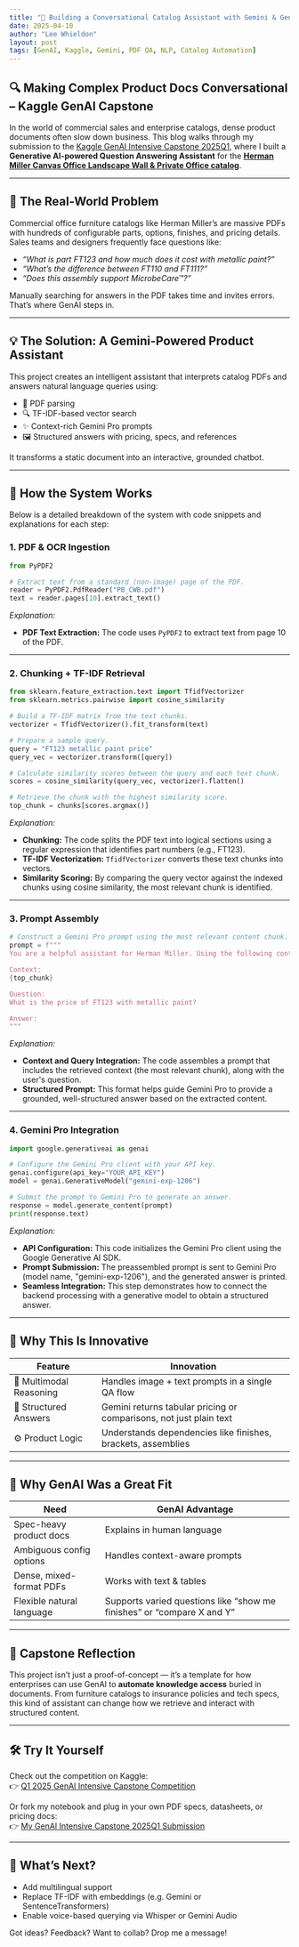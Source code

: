 ```yaml
---
title: "🧠 Building a Conversational Catalog Assistant with Gemini & GenAI"
date: 2025-04-10
author: "Lee Whieldon"
layout: post
tags: [GenAI, Kaggle, Gemini, PDF QA, NLP, Catalog Automation]
---
```


## 🔍 Making Complex Product Docs Conversational – Kaggle GenAI Capstone

In the world of commercial sales and enterprise catalogs, dense product documents often slow down business. This blog walks through my submission to the [Kaggle GenAI Intensive Capstone 2025Q1](https://www.kaggle.com/competitions/gen-ai-intensive-course-capstone-2025q1), where I built a **Generative AI-powered Question Answering Assistant** for the [**Herman Miller Canvas Office Landscape Wall & Private Office catalog**](https://www.hermanmiller.com/content/dam/hermanmiller/documents/pricing/PB_CWB.pdf).

---

## 🚀 The Real-World Problem

Commercial office furniture catalogs like Herman Miller’s are massive PDFs with hundreds of configurable parts, options, finishes, and pricing details. Sales teams and designers frequently face questions like:

- _“What is part FT123 and how much does it cost with metallic paint?”_
- _“What’s the difference between FT110 and FT111?”_
- _“Does this assembly support MicrobeCare™?”_

Manually searching for answers in the PDF takes time and invites errors. That’s where GenAI steps in.

---

## 💡 The Solution: A Gemini-Powered Product Assistant

This project creates an intelligent assistant that interprets catalog PDFs and answers natural language queries using:

- 🧾 PDF parsing
- 🔍 TF-IDF-based vector search
- ✨ Context-rich Gemini Pro prompts
- 🖼️ Structured answers with pricing, specs, and references

It transforms a static document into an interactive, grounded chatbot.

---

## 🧠 How the System Works

Below is a detailed breakdown of the system with code snippets and explanations for each step:

### 1. PDF & OCR Ingestion

```python
from PyPDF2 

# Extract text from a standard (non-image) page of the PDF.
reader = PyPDF2.PdfReader("PB_CWB.pdf")
text = reader.pages[10].extract_text()

```

*Explanation:*  
- **PDF Text Extraction:** The code uses `PyPDF2` to extract text from page 10 of the PDF.  

---

### 2. Chunking + TF-IDF Retrieval

```python
from sklearn.feature_extraction.text import TfidfVectorizer
from sklearn.metrics.pairwise import cosine_similarity

# Build a TF-IDF matrix from the text chunks.
vectorizer = TfidfVectorizer().fit_transform(text)

# Prepare a sample query.
query = "FT123 metallic paint price"
query_vec = vectorizer.transform([query])

# Calculate similarity scores between the query and each text chunk.
scores = cosine_similarity(query_vec, vectorizer).flatten()

# Retrieve the chunk with the highest similarity score.
top_chunk = chunks[scores.argmax()]
```

*Explanation:*  
- **Chunking:** The code splits the PDF text into logical sections using a regular expression that identifies part numbers (e.g., FT123).  
- **TF-IDF Vectorization:** `TfidfVectorizer` converts these text chunks into vectors.  
- **Similarity Scoring:** By comparing the query vector against the indexed chunks using cosine similarity, the most relevant chunk is identified.

---

### 3. Prompt Assembly

```python
# Construct a Gemini Pro prompt using the most relevant content chunk.
prompt = f"""
You are a helpful assistant for Herman Miller. Using the following context, answer the user’s question clearly and accurately.

Context:
{top_chunk}

Question:
What is the price of FT123 with metallic paint?

Answer:
"""
```

*Explanation:*  
- **Context and Query Integration:** The code assembles a prompt that includes the retrieved context (the most relevant chunk), along with the user's question.  
- **Structured Prompt:** This format helps guide Gemini Pro to provide a grounded, well-structured answer based on the extracted content.

---

### 4. Gemini Pro Integration

```python
import google.generativeai as genai

# Configure the Gemini Pro client with your API key.
genai.configure(api_key="YOUR_API_KEY")
model = genai.GenerativeModel("gemini-exp-1206")

# Submit the prompt to Gemini Pro to generate an answer.
response = model.generate_content(prompt)
print(response.text)
```

*Explanation:*  
- **API Configuration:** This code initializes the Gemini Pro client using the Google Generative AI SDK.  
- **Prompt Submission:** The preassembled prompt is sent to Gemini Pro (model name, "gemini-exp-1206"), and the generated answer is printed.  
- **Seamless Integration:** This step demonstrates how to connect the backend processing with a generative model to obtain a structured answer.

---

## 🌟 Why This Is Innovative

| Feature               | Innovation |
|-----------------------|------------|
| 🧠 Multimodal Reasoning | Handles image + text prompts in a single QA flow |
| 🧾 Structured Answers  | Gemini returns tabular pricing or comparisons, not just plain text |
| ⚙️ Product Logic       | Understands dependencies like finishes, brackets, assemblies |

---

## 🎯 Why GenAI Was a Great Fit

| Need                     | GenAI Advantage |
|--------------------------|-----------------|
| Spec-heavy product docs  | Explains in human language |
| Ambiguous config options | Handles context-aware prompts |
| Dense, mixed-format PDFs | Works with text & tables |
| Flexible natural language | Supports varied questions like “show me finishes” or “compare X and Y” |

---

## 📌 Capstone Reflection

This project isn’t just a proof-of-concept — it’s a template for how enterprises can use GenAI to **automate knowledge access** buried in documents. From furniture catalogs to insurance policies and tech specs, this kind of assistant can change how we retrieve and interact with structured content.

---

## 🛠️ Try It Yourself

Check out the competition on Kaggle:  
👉 [Q1 2025 GenAI Intensive Capstone Competition](https://www.kaggle.com/competitions/gen-ai-intensive-course-capstone-2025q1)

Or fork my notebook and plug in your own PDF specs, datasheets, or pricing docs:  
👉 [My GenAI Intensive Capstone 2025Q1 Submission](https://www.kaggle.com/code/leewhieldon/genai-intensive)

---

## 💬 What’s Next?

- Add multilingual support  
- Replace TF-IDF with embeddings (e.g. Gemini or SentenceTransformers)  
- Enable voice-based querying via Whisper or Gemini Audio  

Got ideas? Feedback? Want to collab? Drop me a message!

